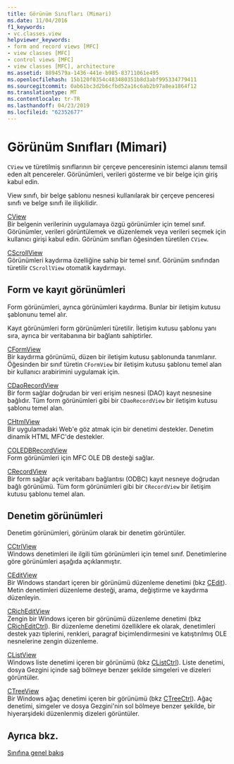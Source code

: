 ```yaml
---
title: Görünüm Sınıfları (Mimari)
ms.date: 11/04/2016
f1_keywords:
- vc.classes.view
helpviewer_keywords:
- form and record views [MFC]
- view classes [MFC]
- control views [MFC]
- view classes [MFC], architecture
ms.assetid: 8894579a-1436-441e-b985-83711061e495
ms.openlocfilehash: 15b120f0354c483480351b8d3abf995334779411
ms.sourcegitcommit: 0ab61bc3d2b6cfbd52a16c6ab2b97a8ea1864f12
ms.translationtype: MT
ms.contentlocale: tr-TR
ms.lasthandoff: 04/23/2019
ms.locfileid: "62352677"
---
```

# <a name="view-classes-architecture"></a>Görünüm Sınıfları (Mimari)

`CView` ve türetilmiş sınıflarının bir çerçeve penceresinin istemci alanını temsil eden alt pencereler. Görünümleri, verileri gösterme ve bir belge için giriş kabul edin.

View sınıfı, bir belge şablonu nesnesi kullanılarak bir çerçeve penceresi sınıfı ve belge sınıfı ile ilişkilidir.

[CView](../mfc/reference/cview-class.md)<br/>
Bir belgenin verilerinin uygulamaya özgü görünümler için temel sınıf. Görünümler, verileri görüntülemek ve düzenlemek veya verileri seçmek için kullanıcı girişi kabul edin. Görünüm sınıfları öğesinden türetilen `CView`.

[CScrollView](../mfc/reference/cscrollview-class.md)<br/>
Görünümleri kaydırma özelliğine sahip bir temel sınıf. Görünüm sınıfından türetilir `CScrollView` otomatik kaydırmayı.

## <a name="form-and-record-views"></a>Form ve kayıt görünümleri

Form görünümleri, ayrıca görünümleri kaydırma. Bunlar bir iletişim kutusu şablonunu temel alır.

Kayıt görünümleri form görünümleri türetilir. İletişim kutusu şablonu yanı sıra, ayrıca bir veritabanına bir bağlantı sahiptirler.

[CFormView](../mfc/reference/cformview-class.md)<br/>
Bir kaydırma görünümü, düzen bir iletişim kutusu şablonunda tanımlanır. Öğesinden bir sınıf türetin `CFormView` bir iletişim kutusu şablonu temel alan bir kullanıcı arabirimini uygulamak için.

[CDaoRecordView](../mfc/reference/cdaorecordview-class.md)<br/>
Bir form sağlar doğrudan bir veri erişim nesnesi (DAO) kayıt nesnesine bağlıdır. Tüm form görünümleri gibi bir `CDaoRecordView` bir iletişim kutusu şablonu temel alan.

[CHtmlView](../mfc/reference/chtmlview-class.md)<br/>
Bir uygulamadaki Web'e göz atmak için bir denetimi destekler. Denetim dinamik HTML MFC'de destekler.

[COLEDBRecordView](../mfc/reference/coledbrecordview-class.md)<br/>
Form görünümleri için MFC OLE DB desteği sağlar.

[CRecordView](../mfc/reference/crecordview-class.md)<br/>
Bir form sağlar açık veritabanı bağlantısı (ODBC) kayıt nesneye doğrudan bağlı görünümü. Tüm form görünümleri gibi bir `CRecordView` bir iletişim kutusu şablonu temel alan.

## <a name="control-views"></a>Denetim görünümleri

Denetim görünümleri, görünüm olarak bir denetim görüntüler.

[CCtrlView](../mfc/reference/cctrlview-class.md)<br/>
Windows denetimleri ile ilgili tüm görünümleri için temel sınıf. Denetimlerine göre görünümleri aşağıda açıklanmıştır.

[CEditView](../mfc/reference/ceditview-class.md)<br/>
Bir Windows standart içeren bir görünümü düzenleme denetimi (bkz [CEdit](../mfc/reference/cedit-class.md)). Metin denetimleri düzenleme desteği, arama, değiştirme ve kaydırma düzenleyin.

[CRichEditView](../mfc/reference/cricheditview-class.md)<br/>
Zengin bir Windows içeren bir görünümü düzenleme denetimi (bkz [CRichEditCtrl](../mfc/reference/cricheditctrl-class.md)). Bir düzenleme denetimi özelliklere ek olarak, denetimleri destek yazı tiplerini, renkleri, paragraf biçimlendirmesini ve katıştırılmış OLE nesnelerine zengin düzenleme.

[CListView](../mfc/reference/clistview-class.md)<br/>
Windows liste denetimi içeren bir görünümü (bkz [CListCtrl](../mfc/reference/clistctrl-class.md)). Liste denetimi, dosya Gezgini içinde sağ bölmeye benzer şekilde simgeleri ve dizeleri görüntüler.

[CTreeView](../mfc/reference/ctreeview-class.md)<br/>
Bir Windows ağaç denetimi içeren bir görünümü (bkz [CTreeCtrl](../mfc/reference/ctreectrl-class.md)). Ağaç denetimi, simgeler ve dosya Gezgini'nin sol bölmeye benzer şekilde, bir hiyerarşideki düzenlenmiş dizeleri görüntüler.

## <a name="see-also"></a>Ayrıca bkz.

[Sınıfına genel bakış](../mfc/class-library-overview.md)
